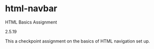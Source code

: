 # html-navbar
HTML Basics Assignment

2.5.19

This a checkpoint assignment on the basics of HTML navigation set up.
